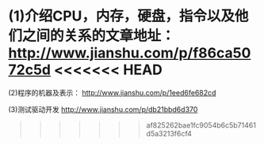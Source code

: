 (1)介绍CPU，内存，硬盘，指令以及他们之间的关系的文章地址：http://www.jianshu.com/p/f86ca5072c5d
<<<<<<< HEAD
=======

(2)程序的机器及表示：  http://www.jianshu.com/p/1eed6fe682cd

(3)测试驱动开发 http://www.jianshu.com/p/db21bbd6d370
>>>>>>> af825262bae1fc9054b6c5b71461d5a3213f6cf4
